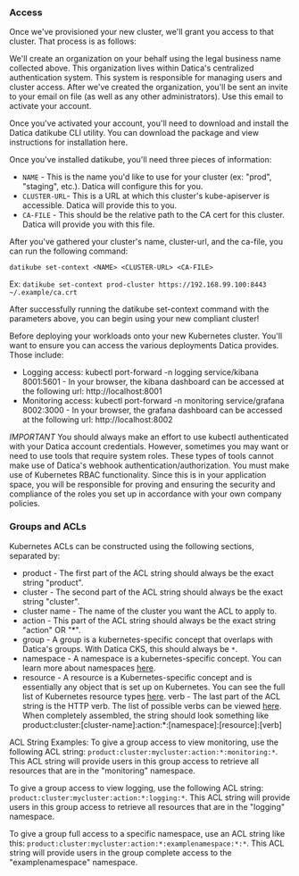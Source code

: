 ### Access

Once we've provisioned your new cluster, we'll grant you access to that cluster. That process is as follows:

We'll create an organization on your behalf using the legal business name collected above. This organization lives within Datica's centralized authentication system. This system is responsible for managing users and cluster access.
After we've created the organization, you'll be sent an invite to your email on file (as well as any other administrators). Use this email to activate your account.

Once you've activated your account, you'll need to download and install the Datica datikube CLI utility. You can download the package and view instructions for installation here.

Once you've installed datikube, you'll need three pieces of information:

* `NAME` - This is the name you'd like to use for your cluster (ex: "prod", "staging", etc.). Datica will configure this for you.
* `CLUSTER-URL`- This is a URL at which this cluster's kube-apiserver is accessible. Datica will provide this to you.
* `CA-FILE` - This should be the relative path to the CA cert for this cluster. Datica will provide you with this file.

After you've gathered your cluster's name, cluster-url, and the ca-file, you can run the following command:

`datikube set-context <NAME> <CLUSTER-URL> <CA-FILE>`

Ex: `datikube set-context prod-cluster https://192.168.99.100:8443 ~/.example/ca.crt`

After successfully running the datikube set-context command with the parameters above, you can begin using your new compliant cluster!

Before deploying your workloads onto your new Kubernetes cluster. You'll want to ensure you can access the various deployments Datica provides. Those include:

* Logging access: kubectl port-forward -n logging service/kibana 8001:5601 - In your browser, the kibana dashboard can be accessed at the following url: http://localhost:8001
* Monitoring access: kubectl port-forward -n monitoring service/grafana 8002:3000 - In your browser, the grafana dashboard can be accessed at the following url: http://localhost:8002

*IMPORTANT* You should always make an effort to use kubectl authenticated with your Datica account credentials. However, sometimes you may want or need to use tools that require system roles. These types of tools cannot make use of Datica's webhook authentication/authorization. You must make use of Kubernetes RBAC functionality. Since this is in your application space, you will be responsible for proving and ensuring the security and compliance of the roles you set up in accordance with your own company policies.

### Groups and ACLs

Kubernetes ACLs can be constructed using the following sections, separated by:

* product - The first part of the ACL string should always be the exact string "product".
* cluster - The second part of the ACL string should always be the exact string "cluster".
* cluster name - The name of the cluster you want the ACL to apply to.
* action - This part of the ACL string should always be the exact string "action" OR "*".
* group - A group is a kubernetes-specific concept that overlaps with Datica's groups. With Datica CKS, this should always be `*`.
* namespace - A namespace is a kubernetes-specific concept. You can learn more about namespaces [here](https://kubernetes.io/docs/concepts/overview/working-with-objects/namespaces/).
* resource - A resource is a Kubernetes-specific concept and is essentially any object that is set up on Kubernetes. You can see the full list of Kubernetes resource types [here](https://kubernetes.io/docs/reference/kubectl/overview/#resource-types).
verb - The last part of the ACL string is the HTTP verb. The list of possible verbs can be viewed [here](https://kubernetes.io/docs/reference/access-authn-authz/authorization/#determine-the-request-verb).
When completely assembled, the string should look something like product:cluster:[cluster-name]:action:*:[namespace]:[resource]:[verb]

ACL String Examples:
To give a group access to view monitoring, use the following ACL string: `product:cluster:mycluster:action:*:monitoring:*`. This ACL string will provide users in this group access to retrieve all resources that are in the "monitoring" namespace.

To give a group access to view logging, use the following ACL string: `product:cluster:mycluster:action:*:logging:*`. This ACL string will provide users in this group access to retrieve all resources that are in the "logging" namespace.

To give a group full access to a specific namespace, use an ACL string like this: `product:cluster:mycluster:action:*:examplenamespace:*:*`. This ACL string will provide users in the group complete access to the "examplenamespace" namespace.
